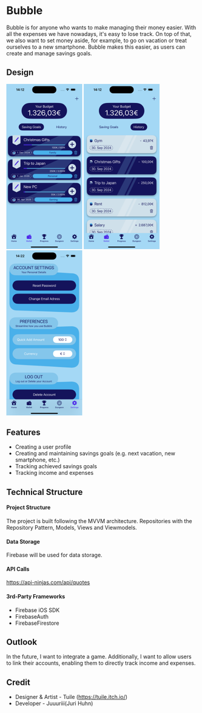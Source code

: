 # Bubble

Bubble is for anyone who wants to make managing their money easier. With all the expenses we have nowadays,
it's easy to lose track. On top of that, we also want to set money aside, for example, to go on vacation or 
treat ourselves to a new smartphone. Bubble makes this easier, as users can create and manage savings goals.

## Design
<p>
  <img src="./img/img1.png" width="200">
  <img src="./img/img2.png" width="200">
  <img src="./img/img3.png" width="200">
</p>

## Features

 - Creating a user profile
 - Creating and maintaining savings goals (e.g. next vacation, new smartphone, etc.)
 - Tracking achieved savings goals
 - Tracking income and expenses

## Technical Structure

#### Project Structure
The project is built following the MVVM architecture. Repositories with the Repository Pattern, Models, Views and Viewmodels.

#### Data Storage
Firebase will be used for data storage.

#### API Calls
https://api-ninjas.com/api/quotes

#### 3rd-Party Frameworks

- Firebase iOS SDK
- FirebaseAuth
- FirebaseFirestore

## Outlook
In the future, I want to integrate a game. Additionally, I want to allow users to link their accounts, enabling them to directly track income and expenses.

## Credit

- Designer & Artist - Tuile (https://tuile.itch.io/)
- Developer - Juuuriii(Juri Huhn)
